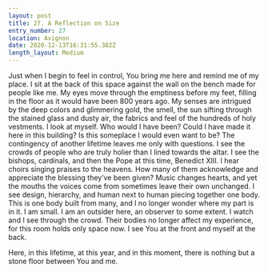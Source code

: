 ```yaml
---
layout: post
title: 27. A Reflection on Size
entry_number: 27
location: Avignon
date: 2020-12-13T16:31:55.382Z
length_layout: Medium
---
```

Just when I begin to feel in control, You bring me here and remind me of my place. I sit at the back of this space against the wall on the bench made for people like me. My eyes move through the emptiness before my feet, filling in the floor as it would have been 800 years ago. My senses are intrigued by the deep colors and glimmering gold, the smell, the sun sifting through the stained glass and dusty air, the fabrics and feel of the hundreds of holy vestments. I look at myself. Who would I have been? Could I have made it here in this building? Is this someplace I would even want to be? The contingency of another lifetime leaves me only with questions. I see the crowds of people who are truly holier than I lined towards the altar. I see the bishops, cardinals, and then the Pope at this time, Benedict XIII. I hear choirs singing praises to the heavens. How many of them acknowledge and appreciate the blessing they’ve been given? Music changes hearts, and yet the mouths the voices come from sometimes leave their own unchanged. I see design, hierarchy, and human next to human piecing together one body. This is one body built from many, and I no longer wonder where my part is in it. I am small. I am an outsider here, an observer to some extent. I watch and I see through the crowd. Their bodies no longer affect my experience, for this room holds only space now. I see You at the front and myself at the back.

Here, in this lifetime, at this year, and in this moment, there is nothing but a stone floor between You and me.